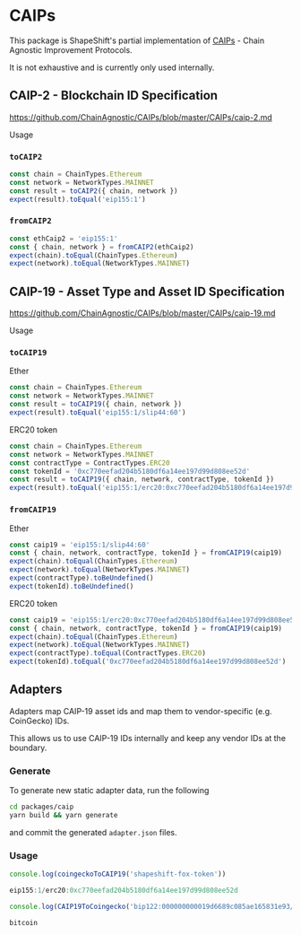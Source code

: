 # CAIPs

This package is ShapeShift's partial implementation of [CAIPs](https://github.com/ChainAgnostic/CAIPs) - Chain Agnostic Improvement Protocols.

It is not exhaustive and is currently only used internally.

## CAIP-2 - Blockchain ID Specification

https://github.com/ChainAgnostic/CAIPs/blob/master/CAIPs/caip-2.md

Usage

### `toCAIP2`

```ts
const chain = ChainTypes.Ethereum
const network = NetworkTypes.MAINNET
const result = toCAIP2({ chain, network })
expect(result).toEqual('eip155:1')
```

### `fromCAIP2`

```ts
const ethCaip2 = 'eip155:1'
const { chain, network } = fromCAIP2(ethCaip2)
expect(chain).toEqual(ChainTypes.Ethereum)
expect(network).toEqual(NetworkTypes.MAINNET)
```

## CAIP-19 - Asset Type and Asset ID Specification

https://github.com/ChainAgnostic/CAIPs/blob/master/CAIPs/caip-19.md

Usage

### `toCAIP19`

Ether

```ts
const chain = ChainTypes.Ethereum
const network = NetworkTypes.MAINNET
const result = toCAIP19({ chain, network })
expect(result).toEqual('eip155:1/slip44:60')
```

ERC20 token

```ts
const chain = ChainTypes.Ethereum
const network = NetworkTypes.MAINNET
const contractType = ContractTypes.ERC20
const tokenId = '0xc770eefad204b5180df6a14ee197d99d808ee52d'
const result = toCAIP19({ chain, network, contractType, tokenId })
expect(result).toEqual('eip155:1/erc20:0xc770eefad204b5180df6a14ee197d99d808ee52d')
```

### `fromCAIP19`

Ether

```ts
const caip19 = 'eip155:1/slip44:60'
const { chain, network, contractType, tokenId } = fromCAIP19(caip19)
expect(chain).toEqual(ChainTypes.Ethereum)
expect(network).toEqual(NetworkTypes.MAINNET)
expect(contractType).toBeUndefined()
expect(tokenId).toBeUndefined()
```

ERC20 token

```ts
const caip19 = 'eip155:1/erc20:0xc770eefad204b5180df6a14ee197d99d808ee52d'
const { chain, network, contractType, tokenId } = fromCAIP19(caip19)
expect(chain).toEqual(ChainTypes.Ethereum)
expect(network).toEqual(NetworkTypes.MAINNET)
expect(contractType).toEqual(ContractTypes.ERC20)
expect(tokenId).toEqual('0xc770eefad204b5180df6a14ee197d99d808ee52d')
```

## Adapters

Adapters map CAIP-19 asset ids and map them to vendor-specific (e.g. CoinGecko) IDs.

This allows us to use CAIP-19 IDs internally and keep any vendor IDs at the boundary.

### Generate

To generate new static adapter data, run the following

```zsh
cd packages/caip
yarn build && yarn generate
```

and commit the generated `adapter.json` files.

### Usage

```ts
console.log(coingeckoToCAIP19('shapeshift-fox-token'))

eip155:1/erc20:0xc770eefad204b5180df6a14ee197d99d808ee52d

console.log(CAIP19ToCoingecko('bip122:000000000019d6689c085ae165831e93/slip44:0'))

bitcoin
```
